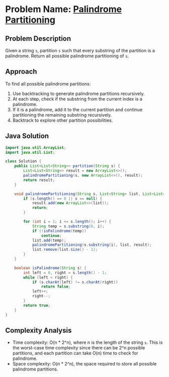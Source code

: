 # Problem Name: [Palindrome Partitioning](https://leetcode.com/problems/palindrome-partitioning/)

## Problem Description
Given a string `s`, partition `s` such that every substring of the partition is a palindrome. Return all possible palindrome partitioning of `s`.

## Approach
To find all possible palindrome partitions:
1. Use backtracking to generate palindrome partitions recursively.
2. At each step, check if the substring from the current index is a palindrome.
3. If it is a palindrome, add it to the current partition and continue partitioning the remaining substring recursively.
4. Backtrack to explore other partition possibilities.

## Java Solution
```java
import java.util.ArrayList;
import java.util.List;

class Solution {
    public List<List<String>> partition(String s) {
        List<List<String>> result = new ArrayList<>();
        palindromePartitioning(s, new ArrayList<>(), result);
        return result;
    }

    void palindromePartitioning(String s, List<String> list, List<List<String>> result) {
        if (s.length() == 0 || s == null) {
            result.add(new ArrayList<>(list));
            return;
        }

        for (int i = 1; i <= s.length(); i++) {
            String temp = s.substring(0, i);
            if (!isPalindrome(temp))
                continue;
            list.add(temp);
            palindromePartitioning(s.substring(i), list, result);
            list.remove(list.size() - 1);
        }
    }

    boolean isPalindrome(String s) {
        int left = 0, right = s.length() - 1;
        while (left < right) {
            if (s.charAt(left) != s.charAt(right))
                return false;
            left++;
            right--;
        }
        return true;
    }
}
```

## Complexity Analysis
- Time complexity: O(n * 2^n), where n is the length of the string `s`. This is the worst-case time complexity since there can be 2^n possible partitions, and each partition can take O(n) time to check for palindrome.
- Space complexity: O(n * 2^n), the space required to store all possible palindrome partitions.
